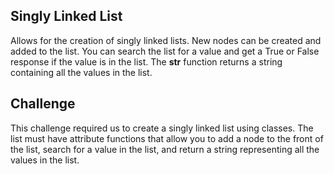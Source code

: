 ## Singly Linked List

Allows for the creation of singly linked lists. New nodes can be created and added to the list. You can search the list for a value and get a True or False response if the value is in the list. The __str__ function returns a string containing all the values in the list.

## Challenge

This challenge required us to create a singly linked list using classes. The list must have attribute functions that allow you to add a node to the front of the list, search for a value in the list, and return a string representing all the values in the list.

